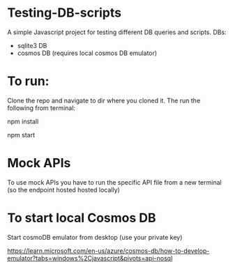 # Testing-DB-scripts
A simple Javascript project for testing different DB queries and scripts.
DBs: 
- sqlite3 DB
- cosmos DB (requires local cosmos DB emulator)

# To run:
Clone the repo and navigate to dir where you cloned it. The run the following from terminal:

npm install 

npm start

# Mock APIs 
To use mock APIs you have to run the specific API file from a new terminal (so the endpoint hosted hosted locally)


# To start local Cosmos DB
Start cosmoDB emulator from desktop (use your private key)

https://learn.microsoft.com/en-us/azure/cosmos-db/how-to-develop-emulator?tabs=windows%2Cjavascript&pivots=api-nosql

